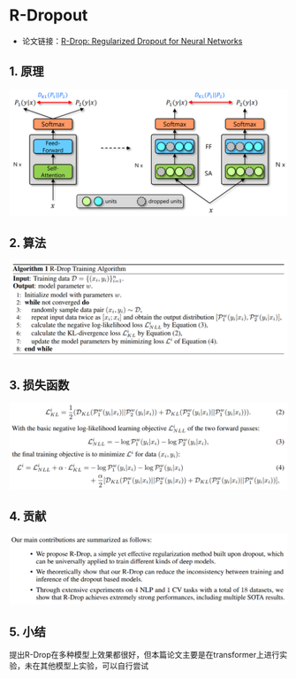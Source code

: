 # R-Dropout

+ 论文链接：[R-Drop: Regularized Dropout for Neural Networks](https://arxiv.org/abs/2106.14448)

## 1. 原理

![](imgs/1.png)

## 2. 算法

![](imgs/2.png)

## 3. 损失函数

![](imgs/3.png)

## 4. 贡献

![](imgs/4.png)

## 5. 小结

提出R-Drop在多种模型上效果都很好，但本篇论文主要是在transformer上进行实验，未在其他模型上实验，可以自行尝试
